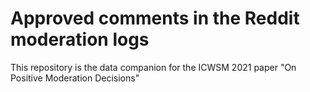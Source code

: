 # Approved comments in the Reddit moderation logs
This repository is the data companion for the ICWSM 2021 paper "On Positive Moderation Decisions"
